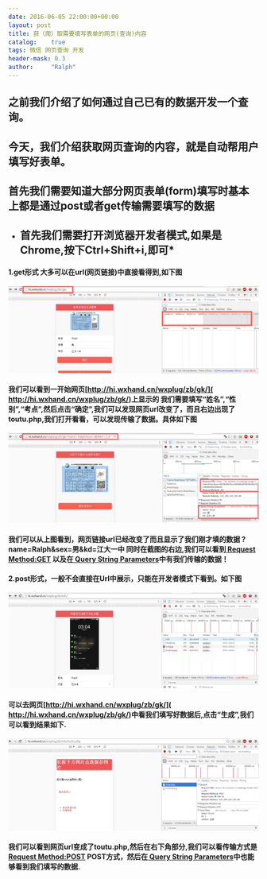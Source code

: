 ```yaml
---
date: 2016-06-05 22:00:00+00:00
layout: post
title: 获（爬）取需要填写表单的网页(查询)内容
catalog:    true
tags: 微信 网页查询 开发
header-mask: 0.3
author:     "Ralph"
---
```


## 之前我们介绍了如何通过自己已有的数据开发一个查询。

## 今天，我们介绍获取网页查询的内容，就是自动帮用户填写好表单。

## 首先我们需要知道大部分网页表单(form)填写时基本上都是通过post或者get传输需要填写的数据

* ## 首先我们需要打开浏览器开发者模式,如果是Chrome,按下Ctrl+Shift+i,即可*

#### 1.get形式 大多可以在url(网页链接)中直接看得到,如下图
![webcx1](/img/blog/GETstart.jpg)

#### 我们可以看到一开始网页[http://hi.wxhand.cn/wxplug/zb/gk/]( http://hi.wxhand.cn/wxplug/zb/gk/)上显示的 我们需要填写“姓名”,“性别”,“考点”,然后点击“确定”,我们可以发现网页url改变了，而且右边出现了toutu.php,我们打开看看，可以发现传输了数据。具体如下图
![webcx2](/img/blog/GETshow.jpg)

#### 我们可以从上图看到，网页链接url已经改变了而且显示了我们刚才填的数据 ?name=Ralph&sex=男&kd=江大一中 同时在截图的右边,我们可以看到[ Request Method:GET]() 以及在[ Query String Parameters]()中有我们传输的数据！

#### 2.post形式，一般不会直接在Url中展示，只能在开发者模式下看到。如下图
![webcx3](/img/blog/POSTstart.jpg)

#### 可以去网页[http://hi.wxhand.cn/wxplug/zb/gk/]( http://hi.wxhand.cn/wxplug/zb/gk/)中看我们填写好数据后,点击“生成”,我们可以看到结果如下.
![webcx4](/img/blog/POSTshow.jpg)

#### 我们可以看到网页url变成了toutu.php,然后在右下角部分,我们可以看传输方式是[ Request Method:POST]() POST方式，然后在[ Query String Parameters]()中也能够看到我们填写的数据.


